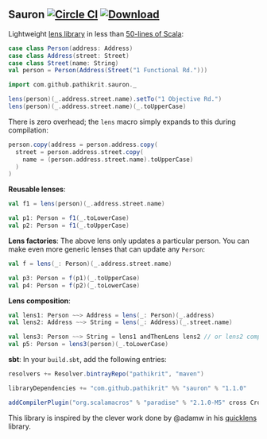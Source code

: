 Sauron [![Circle CI](https://img.shields.io/circleci/project/pathikrit/sauron.svg)](https://circleci.com/gh/pathikrit/sauron) [![Download](https://api.bintray.com/packages/pathikrit/maven/sauron/images/download.svg)](https://bintray.com/pathikrit/maven/sauron/_latestVersion)
--------

Lightweight [lens library](http://stackoverflow.com/questions/3900307/cleaner-way-to-update-nested-structures) in less than [50-lines of Scala](src/main/scala/com/github/pathikrit/sauron/package.scala):

```scala
case class Person(address: Address)
case class Address(street: Street)
case class Street(name: String)
val person = Person(Address(Street("1 Functional Rd.")))

import com.github.pathikrit.sauron._

lens(person)(_.address.street.name).setTo("1 Objective Rd.")
lens(person)(_.address.street.name)(_.toUpperCase)
```

There is zero overhead; the `lens` macro simply expands to this during compilation:
```scala
person.copy(address = person.address.copy(
  street = person.address.street.copy(
    name = (person.address.street.name).toUpperCase)
  )
)
```

**Reusable lenses**:
```scala
val f1 = lens(person)(_.address.street.name)

val p1: Person = f1(_.toLowerCase)
val p2: Person = f1(_.toUpperCase)
```

**Lens factories**: The above lens only updates a particular person. You can make even more generic lenses that can update any `Person`:
```scala
val f = lens(_: Person)(_.address.street.name)

val p3: Person = f(p1)(_.toUpperCase)
val p4: Person = f(p2)(_.toLowerCase)
```

**Lens composition**:
```scala
val lens1: Person ~~> Address = lens(_: Person)(_.address)
val lens2: Address ~~> String = lens(_: Address)(_.street.name)

val lens3: Person ~~> String = lens1 andThenLens lens2 // or lens2 composeLens lens1
val p5: Person = lens3(person)(_.toLowerCase)
```

**sbt**: In your `build.sbt`, add the following entries:

```scala
resolvers += Resolver.bintrayRepo("pathikrit", "maven")

libraryDependencies += "com.github.pathikrit" %% "sauron" % "1.1.0"

addCompilerPlugin("org.scalamacros" % "paradise" % "2.1.0-M5" cross CrossVersion.full)
```

This library is inspired by the clever work done by @adamw in his [quicklens](https://github.com/adamw/quicklens) library.
